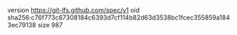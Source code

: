 version https://git-lfs.github.com/spec/v1
oid sha256:c76f773c67308184c6393d7cf114b82d63d3538bc1fcec355859a1843ec79138
size 987
